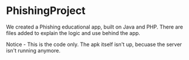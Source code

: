 # PhishingProject

We created a Phishing educational app, built on Java and PHP.
There are files added to explain the logic and use behind the app.

Notice - This is the code only.
The apk itself isn't up, becuase the server isn't running anymore.
